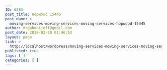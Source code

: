 ```yaml
---
ID: 6285
post_title: Hopwood 15445
post_name: >
  moving-services-moving-services-moving-services-hopwood-15445
author: mrgabonijeff@gmail.com
post_date: 2018-03-28 01:46:53
layout: page
link: >
  http://localhost/wordpress/moving-services-moving-services-moving-services-hopwood-15445/
published: true
tags: [ ]
categories: [ ]
---
```

